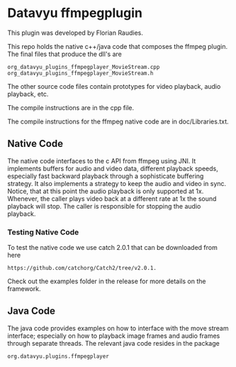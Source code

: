 # Datavyu ffmpegplugin

This plugin was developed by Florian Raudies.

This repo holds the native c++/java code that composes the ffmpeg plugin. The final files that produce the dll's are

    org_datavyu_plugins_ffmpegplayer_MovieStream.cpp
    org_datavyu_plugins_ffmpegplayer_MovieStream.h

The other source code files contain prototypes for video playback, audio playback, etc.

The compile instructions are in the cpp file.

The compile instructions for the ffmpeg native code are in doc/Libraries.txt.


## Native Code
The native code interfaces to the c API from ffmpeg using JNI. It implements buffers for audio and video data,
different playback speeds, especially fast backward playback through a sophisticate buffering strategy. It  also
implements a strategy to keep the audio and video in sync.  Notice, that at this point the audio playback is only
supported at 1x. Whenever, the caller plays video back at a different rate at 1x the sound playback will stop. The
caller is responsible for stopping the audio playback.

### Testing Native Code
To test the native code we use catch 2.0.1 that can be downloaded from here

    https://github.com/catchorg/Catch2/tree/v2.0.1.

Check out the examples folder in the release for more details on the framework.


## Java Code
The java code provides examples on how to interface with the move stream interface; especially on how to playback image
frames and audio frames through separate threads. The relevant java code resides in the package

    org.datavyu.plugins.ffmpegplayer